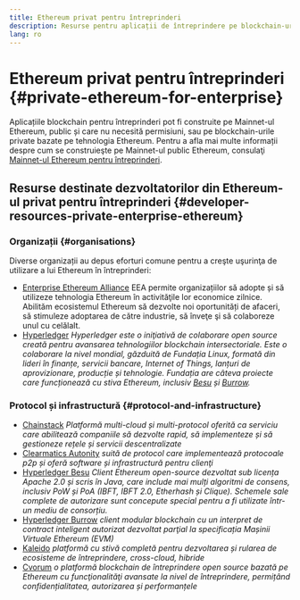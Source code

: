 ```yaml
---
title: Ethereum privat pentru întreprinderi
description: Resurse pentru aplicații de întreprindere pe blockchain-urile private Ethereum.
lang: ro
---
```


# Ethereum privat pentru întreprinderi \{#private-ethereum-for-enterprise}

Aplicațiile blockchain pentru întreprinderi pot fi construite pe Mainnet-ul Ethereum, public și care nu necesită permisiuni, sau pe blockchain-urile private bazate pe tehnologia Ethereum. Pentru a afla mai multe informații despre cum se construieşte pe Mainnet-ul public Ethereum, consulaţi [Mainnet-ul Ethereum pentru întreprinderi](/enterprise/).

## Resurse destinate dezvoltatorilor din Ethereum-ul privat pentru întreprinderi \{#developer-resources-private-enterprise-ethereum}

### Organizații \{#organisations}

Diverse organizații au depus eforturi comune pentru a creşte uşurinţa de utilizare a lui Ethereum în întreprinderi:

- [Enterprise Ethereum Alliance](https://entethalliance.org/) EEA permite organizațiilor să adopte și să utilizeze tehnologia Ethereum în activităţile lor economice zilnice. Abilităm ecosistemul Ethereum să dezvolte noi oportunități de afaceri, să stimuleze adoptarea de către industrie, să înveţe şi să colaboreze unul cu celălalt.
- [Hyperledger](https://hyperledger.org) _Hyperledger este o iniţiativă de colaborare open source creată pentru avansarea tehnologiilor blockchain intersectoriale. Este o colaborare la nivel mondial, găzduită de Fundația Linux, formată din lideri în finanțe, servicii bancare, Internet of Things, lanțuri de aprovizionare, producție și tehnologie. Fundația are câteva proiecte care funcționează cu stiva Ethereum, inclusiv [Besu](https://www.hyperledger.org/use/besu) și [Burrow](https://www.hyperledger.org/projects/hyperledger-burrow)._

### Protocol și infrastructură \{#protocol-and-infrastructure}

- [Chainstack](https://chainstack.com/) _Platformă multi-cloud și multi-protocol oferită ca serviciu care abilitează companiile să dezvolte rapid, să implementeze și să gestioneze rețele și servicii descentralizate_
- [Clearmatics Autonity](https://www.clearmatics.com/about/) _suită de protocol care implementează protocoale p2p și oferă software și infrastructură pentru clienţi_
- [Hyperledger Besu](https://www.hyperledger.org/use/besu) _Client Ethereum open-source dezvoltat sub licența Apache 2.0 și scris în Java, care include mai mulți algoritmi de consens, inclusiv PoW și PoA (IBFT, IBFT 2.0, Etherhash și Clique). Schemele sale complete de autorizare sunt concepute special pentru a fi utilizate într-un mediu de consorțiu._
- [Hyperledger Burrow](https://www.hyperledger.org/projects/hyperledger-burrow) _client modular blockchain cu un interpret de contract inteligent autorizat dezvoltat parţial la specificația Mașinii Virtuale Ethereum (EVM)_
- [Kaleido](https://kaleido.io/) _platformă cu stivă completă pentru dezvoltarea și rularea de ecosisteme de întreprindere, cross-cloud, hibride_
- [Cvorum](https://consensys.net/quorum/) _o platformă blockchain de întreprindere open source bazată pe Ethereum cu funcţionalităţi avansate la nivel de întreprindere, permițând confidențialitatea, autorizarea și performanțele_
